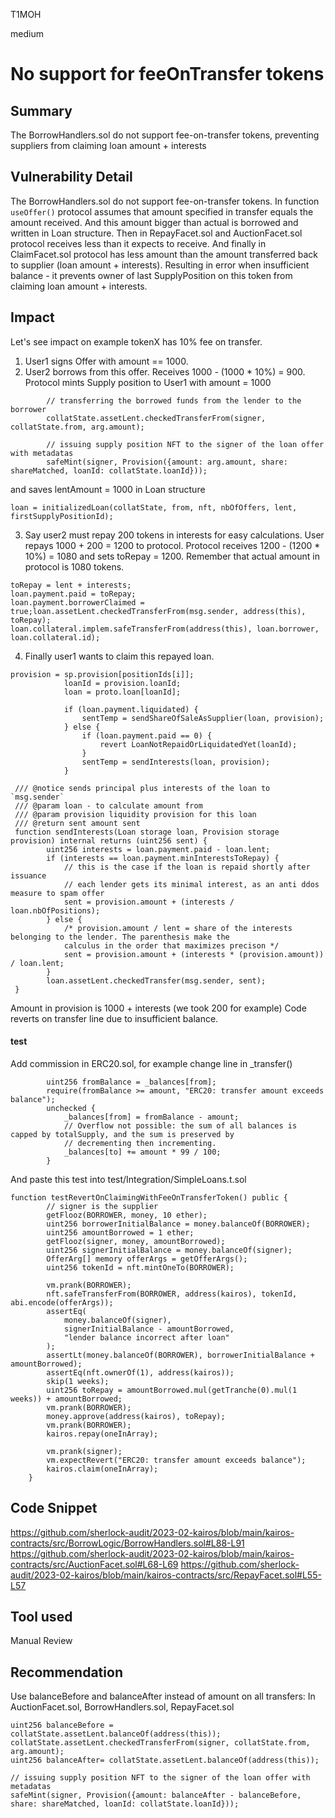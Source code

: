 T1MOH

medium

# No support for feeOnTransfer tokens

## Summary
The BorrowHandlers.sol do not support fee-on-transfer tokens, preventing suppliers from claiming loan amount + interests
## Vulnerability Detail
The BorrowHandlers.sol do not support fee-on-transfer tokens. In function ```useOffer()``` protocol assumes that amount specified in transfer equals the amount received. And this amount bigger than actual is borrowed and written in Loan structure. Then in RepayFacet.sol and AuctionFacet.sol protocol receives less than it expects to receive. And finally in ClaimFacet.sol protocol has less amount than the amount transferred back to supplier (loan amount + interests). Resulting in error when insufficient balance - it prevents owner of last SupplyPosition on this token from claiming loan amount + interests.
## Impact
Let's see impact on example
tokenX has 10% fee on transfer.
1) User1 signs Offer with amount == 1000.
2) User2 borrows from this offer. Receives 1000 - (1000 * 10%) = 900. Protocol mints Supply position to User1 with amount = 1000
```solidity
        // transferring the borrowed funds from the lender to the borrower
        collatState.assetLent.checkedTransferFrom(signer, collatState.from, arg.amount);

        // issuing supply position NFT to the signer of the loan offer with metadatas
        safeMint(signer, Provision({amount: arg.amount, share: shareMatched, loanId: collatState.loanId}));
```
and saves lentAmount = 1000 in Loan structure
```solidity
loan = initializedLoan(collatState, from, nft, nbOfOffers, lent, firstSupplyPositionId);
```
3) Say user2 must repay 200 tokens in interests for easy calculations. User repays 1000 + 200 = 1200 to protocol. Protocol receives 1200 - (1200 * 10%) = 1080 and sets toRepay = 1200. Remember that actual amount in protocol is 1080 tokens.
```solidity
toRepay = lent + interests;
loan.payment.paid = toRepay;
loan.payment.borrowerClaimed = true;loan.assetLent.checkedTransferFrom(msg.sender, address(this), toRepay);
loan.collateral.implem.safeTransferFrom(address(this), loan.borrower, loan.collateral.id);
```
4) Finally user1 wants to claim this repayed loan. 
```solidity
provision = sp.provision[positionIds[i]];
            loanId = provision.loanId;
            loan = proto.loan[loanId];

            if (loan.payment.liquidated) {
                sentTemp = sendShareOfSaleAsSupplier(loan, provision);
            } else {
                if (loan.payment.paid == 0) {
                    revert LoanNotRepaidOrLiquidatedYet(loanId);
                }
                sentTemp = sendInterests(loan, provision);
            }
```
```solidity
 /// @notice sends principal plus interests of the loan to `msg.sender`
 /// @param loan - to calculate amount from
 /// @param provision liquidity provision for this loan
 /// @return sent amount sent
 function sendInterests(Loan storage loan, Provision storage provision) internal returns (uint256 sent) {
        uint256 interests = loan.payment.paid - loan.lent;
        if (interests == loan.payment.minInterestsToRepay) {
            // this is the case if the loan is repaid shortly after issuance
            // each lender gets its minimal interest, as an anti ddos measure to spam offer
            sent = provision.amount + (interests / loan.nbOfPositions);
        } else {
            /* provision.amount / lent = share of the interests belonging to the lender. The parenthesis make the
            calculus in the order that maximizes precison */
            sent = provision.amount + (interests * (provision.amount)) / loan.lent;
        }
        loan.assetLent.checkedTransfer(msg.sender, sent);
 }
```
Amount in provision is 1000 + interests (we took 200 for example)
Code reverts on transfer line due to insufficient balance.

#### test
Add commission in ERC20.sol, for example change line in _transfer()
```solidity
        uint256 fromBalance = _balances[from];
        require(fromBalance >= amount, "ERC20: transfer amount exceeds balance");
        unchecked {
            _balances[from] = fromBalance - amount;
            // Overflow not possible: the sum of all balances is capped by totalSupply, and the sum is preserved by
            // decrementing then incrementing.
            _balances[to] += amount * 99 / 100;
        }
```
And paste this test into test/Integration/SimpleLoans.t.sol
```solidity
function testRevertOnClaimingWithFeeOnTransferToken() public {
        // signer is the supplier
        getFlooz(BORROWER, money, 10 ether);
        uint256 borrowerInitialBalance = money.balanceOf(BORROWER);
        uint256 amountBorrowed = 1 ether;
        getFlooz(signer, money, amountBorrowed);
        uint256 signerInitialBalance = money.balanceOf(signer);
        OfferArg[] memory offerArgs = getOfferArgs();
        uint256 tokenId = nft.mintOneTo(BORROWER);

        vm.prank(BORROWER);
        nft.safeTransferFrom(BORROWER, address(kairos), tokenId, abi.encode(offerArgs));
        assertEq(
            money.balanceOf(signer),
            signerInitialBalance - amountBorrowed,
            "lender balance incorrect after loan"
        );
        assertLt(money.balanceOf(BORROWER), borrowerInitialBalance + amountBorrowed);
        assertEq(nft.ownerOf(1), address(kairos));
        skip(1 weeks);
        uint256 toRepay = amountBorrowed.mul(getTranche(0).mul(1 weeks)) + amountBorrowed;
        vm.prank(BORROWER);
        money.approve(address(kairos), toRepay);
        vm.prank(BORROWER);
        kairos.repay(oneInArray);
        
        vm.prank(signer);
        vm.expectRevert("ERC20: transfer amount exceeds balance");
        kairos.claim(oneInArray);
    }
```
## Code Snippet
https://github.com/sherlock-audit/2023-02-kairos/blob/main/kairos-contracts/src/BorrowLogic/BorrowHandlers.sol#L88-L91
https://github.com/sherlock-audit/2023-02-kairos/blob/main/kairos-contracts/src/AuctionFacet.sol#L68-L69
https://github.com/sherlock-audit/2023-02-kairos/blob/main/kairos-contracts/src/RepayFacet.sol#L55-L57
## Tool used

Manual Review

## Recommendation
Use balanceBefore and balanceAfter instead of amount on all transfers: In AuctionFacet.sol, BorrowHandlers.sol, RepayFacet.sol
```solidity
uint256 balanceBefore = collatState.assetLent.balanceOf(address(this));
collatState.assetLent.checkedTransferFrom(signer, collatState.from, arg.amount);
uint256 balanceAfter= collatState.assetLent.balanceOf(address(this));

// issuing supply position NFT to the signer of the loan offer with metadatas
safeMint(signer, Provision({amount: balanceAfter - balanceBefore, share: shareMatched, loanId: collatState.loanId}));
```